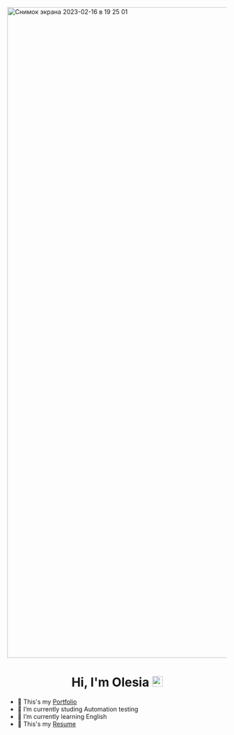 <img width="1493" alt="Снимок экрана 2023-02-16 в 19 25 01" src="https://user-images.githubusercontent.com/115995612/219426941-39393461-d844-4240-af1b-d709051fd999.png">




<h1 align="center">Hi, I'm Olesia</a> 
<img src="https://github.com/blackcater/blackcater/raw/main/images/Hi.gif" height="24"/></h1>



- 📁 This's my [Portfolio](https://github.com/oigum/Portfolio)
- 🔭 I’m currently studing Automation testing 
- 🌱 I’m currently learning English 
- 📝 This's my [Resume](https://drive.google.com/file/d/1I7UZqghUYnyNe78iusQm2ylWXuOSc3va/view?usp=sharing)




